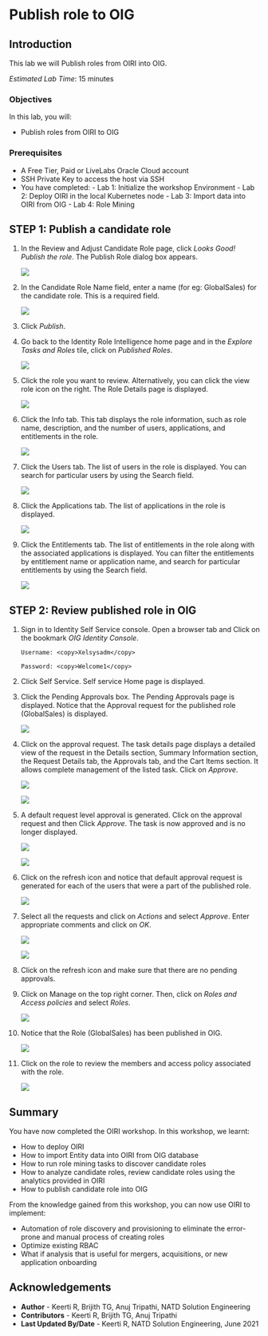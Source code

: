 # Publish role to OIG

## Introduction

This lab we will Publish roles from OIRI into OIG.

*Estimated Lab Time*: 15 minutes

### Objectives

In this lab, you will:
* Publish roles from OIRI to OIG

### Prerequisites

* A Free Tier, Paid or LiveLabs Oracle Cloud account
* SSH Private Key to access the host via SSH
* You have completed:
      - Lab 1: Initialize the workshop Environment
      - Lab 2: Deploy OIRI in the local Kubernetes node
      - Lab 3: Import data into OIRI from OIG
      - Lab 4: Role Mining

## **STEP 1:** Publish a candidate role

1. In the Review and Adjust Candidate Role page, click *Looks Good! Publish the role*. The Publish Role dialog box appears.

    ![](images/1-publish-role.png)

2. In the Candidate Role Name field, enter a name (for eg: GlobalSales) for the candidate role. This is a required field.

    ![](images/2-publish-role.png)

3. Click *Publish*.

4. Go back to the Identity Role Intelligence home page and in the *Explore Tasks and Roles* tile, click on *Published Roles*.

    ![](images/3-publish-role.png)


5. Click the role you want to review. Alternatively, you can click the view role icon on the right.
The Role Details page is displayed.

    ![](images/4-publish-role.png)

6. Click the Info tab. This tab displays the role information, such as role name, description, and the number of users, applications, and entitlements in the role.

    ![](images/5-publish-role.png)

7. Click the Users tab.
The list of users in the role is displayed. You can search for particular users by using the Search field.

    ![](images/6-publish-role.png)

8. Click the Applications tab.
The list of applications in the role is displayed.

    ![](images/7-publish-role.png)

9. Click the Entitlements tab.
The list of entitlements in the role along with the associated applications is displayed. You can filter the entitlements by entitlement name or application name, and search for particular entitlements by using the Search field.

    ![](images/8-publish-role.png)

## **STEP 2:** Review published role in OIG

1. Sign in to Identity Self Service console.
Open a browser tab and Click on the bookmark *OIG Identity Console*.
    ```
    Username: <copy>Xelsysadm</copy>
    ```
    ```
    Password: <copy>Welcome1</copy>
    ```


2. Click Self Service. Self service Home page is displayed.


3. Click the Pending Approvals box. The Pending Approvals page is displayed. Notice that the Approval request for the published role (GlobalSales) is displayed.

    ![](images/9-publish-role.png)


4. Click on the approval request. The task details page displays a detailed view of the request in the Details section, Summary Information section, the Request Details tab, the Approvals tab, and the Cart Items section. It allows complete management of the listed task.
Click on *Approve*.

    ![](images/10-publish-role.png)

    ![](images/11-publish-role.png)


5. A default request level approval is generated. Click on the approval request and then Click *Approve*.
The task is now approved and is no longer displayed.

    ![](images/12-publish-role.png)

    ![](images/13-publish-role.png)


6. Click on the refresh icon and notice that default approval request is generated for each of the users that were a part of the published role.

    ![](images/14-publish-role.png)

7. Select all the requests and click on *Actions* and select *Approve*. Enter appropriate comments and click on *OK*.

    ![](images/15-publish-role.png)

    ![](images/16-publish-role.png)

8. Click on the refresh icon and make sure that there are no pending approvals.

9. Click on Manage on the top right corner. Then, click on *Roles and Access policies* and select *Roles*.

    ![](images/17-publish-role.png)

10. Notice that the Role (GlobalSales) has been published in OIG.

    ![](images/18-publish-role.png)

11. Click on the role to review the members and access policy associated with the role.

    ![](images/19-publish-role.png)


## **Summary**

You have now completed the OIRI workshop. In this workshop, we learnt:
  - How to deploy OIRI
  - How to import Entity data into OIRI from OIG database
  - How to run role mining tasks to discover candidate roles
  - How to analyze candidate roles, review candidate roles using the analytics provided in OIRI
  - How to publish candidate role into OIG

From the knowledge gained from this workshop, you can now use OIRI to implement:
  - Automation of role discovery and provisioning to eliminate the error-prone and manual process of creating roles
  - Optimize existing RBAC
  - What if analysis that is useful for mergers, acquisitions, or new application onboarding


## Acknowledgements
* **Author** - Keerti R, Brijith TG, Anuj Tripathi, NATD Solution Engineering
* **Contributors** -  Keerti R, Brijith TG, Anuj Tripathi
* **Last Updated By/Date** - Keerti R, NATD Solution Engineering, June 2021
